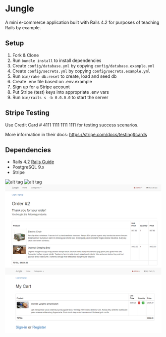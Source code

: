 # Jungle

A mini e-commerce application built with Rails 4.2 for purposes of teaching Rails by example.


## Setup

1. Fork & Clone
2. Run `bundle install` to install dependencies
3. Create `config/database.yml` by copying `config/database.example.yml`
4. Create `config/secrets.yml` by copying `config/secrets.example.yml`
5. Run `bin/rake db:reset` to create, load and seed db
6. Create .env file based on .env.example
7. Sign up for a Stripe account
8. Put Stripe (test) keys into appropriate .env vars
9. Run `bin/rails s -b 0.0.0.0` to start the server

## Stripe Testing

Use Credit Card # 4111 1111 1111 1111 for testing success scenarios.

More information in their docs: <https://stripe.com/docs/testing#cards>

## Dependencies

* Rails 4.2 [Rails Guide](http://guides.rubyonrails.org/v4.2/)
* PostgreSQL 9.x
* Stripe

![alt tag](https://github.com/tjbeirao/jungle-rails/blob/master/docs/Main%20Page.png "Main Page of Jungle")
![alt tag](https://github.com/tjbeirao/jungle-rails/blob/master/docs/Product%20details.png "Product Details")
![alt tag](https://github.com/tjbeirao/jungle-rails/blob/master/docs/Cart.png "Cart")
![alt tag](https://github.com/tjbeirao/jungle-rails/blob/master/docs/orders_2.png "Order done")

